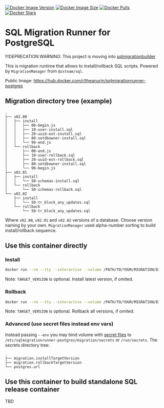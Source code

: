 [![Docker Image Version](https://img.shields.io/docker/v/theanurin/sqlmigrationrunner-postgres?sort=date&label=Version)](https://hub.docker.com/r/theanurin/sqlmigrationrunner-postgres/tags)
[![Docker Image Size](https://img.shields.io/docker/image-size/theanurin/sqlmigrationrunner-postgres?label=Image%20Size)](https://hub.docker.com/r/theanurin/sqlmigrationrunner-postgres/tags)
[![Docker Pulls](https://img.shields.io/docker/pulls/theanurin/sqlmigrationrunner-postgres?label=Pulls)](https://hub.docker.com/r/theanurin/sqlmigrationrunner-postgres)
[![Docker Stars](https://img.shields.io/docker/stars/theanurin/sqlmigrationrunner-postgres?label=Docker%20Stars)](https://hub.docker.com/r/theanurin/sqlmigrationrunner-postgres)

# SQL Migration Runner for PostgreSQL

!!!DEPRECATION WARNING: This project is moving into [sqlmigrationbuilder](https://github.com/theanurin/docker-images/tree/sqlmigrationbuilder)

This is migration runtime that allows to install/rollback SQL scripts. Powered by `MigrationManager` from `@zxteam/sql`.

Public Image:
	https://hub.docker.com/r/theanurin/sqlmigrationrunner-postgres

## Migration directory tree (example)
```
.
├── v02.00
│   ├── install
│   │   ├── 00-begin.js
│   │   ├── 10-user-install.sql
│   │   ├── 20-uuid-ext-install.sql
│   │   ├── 80-setdbowner-install.sql
│   │   └── 99-end.js
│   └── rollback
│       ├── 00-end.js
│       ├── 10-user-rollback.sql
│       ├── 20-uuid-ext-rollback.sql
│       ├── 80-setdbowner-install.sql
│       └── 99-begin.js
├── v02.01
│   ├── install
│   │   └── 50-schemas-install.sql
│   └── rollback
│       └── 50-schemas-rollback.sql
└── v02.02
    ├── install
    │   └── 50-tr_block_any_updates.sql
    └── rollback
        └── 50-tr_block_any_updates.sql
```

Where `v02.00`, `v02.01` and `v02.02` versions of a database. Choose version naming by your own. `MigrationManager` used alpha-number sorting to build install/rollback sequence.


## Use this container directly

### Install

```bash
docker run --rm --tty --interactive --volume /PATH/TO/YOUR/MIGRATION/DIRECTORY:/var/local/sqlmigrationrunner-postgres/migration/ --env POSTGRES_URL="postgres://postgres@host.docker.internal:5432/emptytestdb" --env TARGET_VERSION="v42" sqlmigrationrunner-postgres/migration-postgres install
```

Note: `TARGET_VERSION` is optional. Install latest version, if omited.


### Rollback

```bash
docker run --rm --tty --interactive --volume /PATH/TO/YOUR/MIGRATION/DIRECTORY:/var/local/sqlmigrationrunner-postgres/migration/ --env POSTGRES_URL="postgres://postgres@host.docker.internal:5432/emptytestdb" --env TARGET_VERSION="v42" sqlmigrationrunner-postgres/migration-postgres rollback
```

Note: `TARGET_VERSION` is optional. Rollback all versions, if omited.

### Advanced (use secret files instead env vars)

Instead passing `--env` you may bind volume with [secret files](https://docs.docker.com/engine/swarm/secrets/) to `/etc/sqlmigrationrunner-postgres/migration/secrets` or `/run/secrets`. The secrets directory tree:
```
.
├── migration.installTargetVersion
├── migration.rollbackTargetVersion
└── postgres.url
```


## Use this container to build standalone SQL release container

TBD
